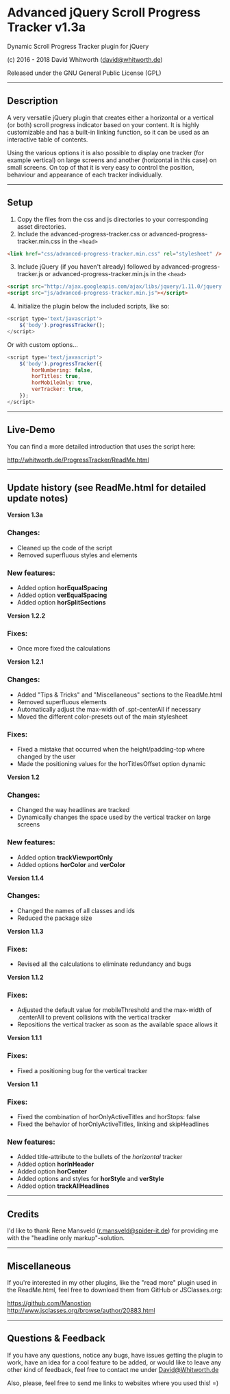 Advanced jQuery Scroll Progress Tracker v1.3a
=============================================

Dynamic Scroll Progress Tracker plugin for jQuery

(c) 2016 - 2018 David Whitworth (david@whitworth.de)

Released under the GNU General Public License (GPL)

---

## Description

A very versatile jQuery plugin that creates either a horizontal or a vertical (or both) scroll progress indicator based on your content. It is highly customizable and has a built-in linking function, so it can be used as an interactive table of contents.

Using the various options it is also possible to display one tracker (for example vertical) on large screens and another (horizontal in this case) on small screens. On top of that it is very easy to control the position, behaviour and appearance of each tracker individually.

---

## Setup

1. Copy the files from the css and js directories to your corresponding asset directories.
2. Include the advanced-progress-tracker.css or advanced-progress-tracker.min.css in the `<head>`

```html
<link href="css/advanced-progress-tracker.min.css" rel="stylesheet" />
```

3. Include jQuery (if you haven't already) followed by advanced-progress-tracker.js or advanced-progress-tracker.min.js in the `<head>`

```html
<script src="http://ajax.googleapis.com/ajax/libs/jquery/1.11.0/jquery.min.js"></script>
<script src="js/advanced-progress-tracker.min.js"></script>
```

4. Initialize the plugin below the included scripts, like so:

```javascript
<script type='text/javascript'>
    $('body').progressTracker();
</script>
```

Or with custom options...

```javascript
<script type='text/javascript'>
    $('body').progressTracker({
        horNumbering: false,
        horTitles: true,
        horMobileOnly: true,
        verTracker: true,
    });
</script>
```

---

## Live-Demo

You can find a more detailed introduction that uses the script here:

http://whitworth.de/ProgressTracker/ReadMe.html

---

## Update history (see ReadMe.html for detailed update notes)

**Version 1.3a**
### Changes:

- Cleaned up the code of the script
- Removed superfluous styles and elements

### New features:

- Added option **horEqualSpacing**
- Added option **verEqualSpacing**
- Added option **horSplitSections**

**Version 1.2.2**
### Fixes:

- Once more fixed the calculations

**Version 1.2.1**
### Changes:

- Added "Tips & Tricks" and "Miscellaneous" sections to the ReadMe.html
- Removed superfluous elements
- Automatically adjust the max-width of .spt-centerAll if necessary
- Moved the different color-presets out of the main stylesheet

### Fixes:

- Fixed a mistake that occurred when the height/padding-top where changed by the user
- Made the positioning values for the horTitlesOffset option dynamic

**Version 1.2**
### Changes:

- Changed the way headlines are tracked
- Dynamically changes the space used by the vertical tracker on large screens

### New features:

- Added option **trackViewportOnly**
- Added options **horColor** and **verColor**

**Version 1.1.4**
### Changes:

- Changed the names of all classes and ids
- Reduced the package size

**Version 1.1.3**
### Fixes:

- Revised all the calculations to eliminate redundancy and bugs

**Version 1.1.2**
### Fixes:

- Adjusted the default value for mobileThreshold and the max-width of .centerAll to prevent collisions with the vertical tracker
- Repositions the vertical tracker as soon as the available space allows it

**Version 1.1.1**
### Fixes:

- Fixed a positioning bug for the vertical tracker

**Version 1.1**
### Fixes:

- Fixed the combination of horOnlyActiveTitles and horStops: false
- Fixed the behavior of horOnlyActiveTitles, linking and skipHeadlines

### New features:

- Added title-attribute to the bullets of the *horizontal* tracker
- Added option **horInHeader**
- Added option **horCenter**
- Added options and styles for **horStyle** and **verStyle**
- Added option **trackAllHeadlines**

---

## Credits

I'd like to thank Rene Mansveld (r.mansveld@spider-it.de) for providing me with the "headline only markup"-solution.

---

## Miscellaneous

If you're interested in my other plugins, like the "read more" plugin used in the ReadMe.html, feel free to download them from GitHub or JSClasses.org:

https://github.com/Manostion
http://www.jsclasses.org/browse/author/20883.html

---

## Questions & Feedback

If you have any questions, notice any bugs, have issues getting the plugin to work, have an idea for a cool feature to be added, or would like to leave any other kind of feedback, feel free to contact me under David@Whitworth.de

Also, please, feel free to send me links to websites where you used this! =)
